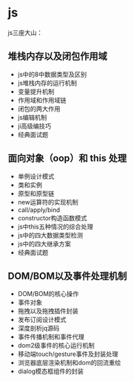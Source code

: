 # js

js三座大山：

## 堆栈内存以及闭包作用域

- js中的8中数据类型及区别
- js堆栈内存的运行机制
- 变量提升机制
- 作用域和作用域链
- 闭包的两大作用
- js编辑机制
- ji高级编技巧
- 经典面试题



## 面向对象（oop）和 this 处理

- 单例设计模式
- 类和实例
- 原型和原型链
- new运算符的实现机制
- call/apply/bind
- constructor构造函数模式
- js中this五种情况的综合处理
- js中的四大数据类型检测
- js中的四大继承方案
- 经典面试题

## DOM/BOM以及事件处理机制
- DOM/BOM的核心操作
- 事件对象
- 拖拽以及拖拽插件封装
- 发布订阅设计模式
- 深度剖析jq源码
- 事件传播机制和事件代理
- dom2级事件的核心运行机制
- 移动端touch/gesture事件及封装处理
- 浏览器底层渲染机制和dom的回流重绘
- dialog模态框组件的封装